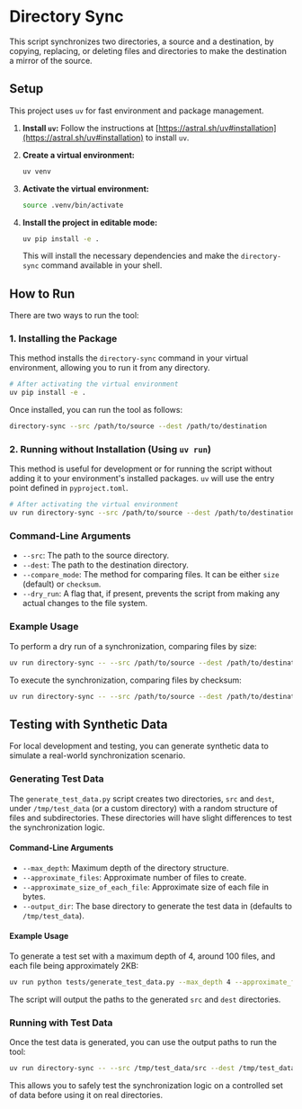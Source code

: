 # Directory Sync

This script synchronizes two directories, a source and a destination, by copying, replacing, or deleting files and directories to make the destination a mirror of the source.

## Setup

This project uses `uv` for fast environment and package management.

1.  **Install `uv`:**
    Follow the instructions at [https://astral.sh/uv#installation](https://astral.sh/uv#installation) to install `uv`.

2.  **Create a virtual environment:**
    ```bash
    uv venv
    ```

3.  **Activate the virtual environment:**
    ```bash
    source .venv/bin/activate
    ```

4.  **Install the project in editable mode:**
    ```bash
    uv pip install -e .
    ```
    This will install the necessary dependencies and make the `directory-sync` command available in your shell.

## How to Run

There are two ways to run the tool:

### 1. Installing the Package

This method installs the `directory-sync` command in your virtual environment, allowing you to run it from any directory.

```bash
# After activating the virtual environment
uv pip install -e .
```

Once installed, you can run the tool as follows:

```bash
directory-sync --src /path/to/source --dest /path/to/destination
```

### 2. Running without Installation (Using `uv run`)

This method is useful for development or for running the script without adding it to your environment's installed packages. `uv` will use the entry point defined in `pyproject.toml`.

```bash
# After activating the virtual environment
uv run directory-sync --src /path/to/source --dest /path/to/destination
```

### Command-Line Arguments

-   `--src`: The path to the source directory.
-   `--dest`: The path to the destination directory.
-   `--compare_mode`: The method for comparing files. It can be either `size` (default) or `checksum`.
-   `--dry_run`: A flag that, if present, prevents the script from making any actual changes to the file system.

### Example Usage

To perform a dry run of a synchronization, comparing files by size:

```bash
uv run directory-sync -- --src /path/to/source --dest /path/to/destination --dry_run
```

To execute the synchronization, comparing files by checksum:

```bash
uv run directory-sync -- --src /path/to/source --dest /path/to/destination --compare_mode checksum
```

## Testing with Synthetic Data

For local development and testing, you can generate synthetic data to simulate a real-world synchronization scenario.

### Generating Test Data

The `generate_test_data.py` script creates two directories, `src` and `dest`, under `/tmp/test_data` (or a custom directory) with a random structure of files and subdirectories. These directories will have slight differences to test the synchronization logic.

#### Command-Line Arguments

-   `--max_depth`: Maximum depth of the directory structure.
-   `--approximate_files`: Approximate number of files to create.
-   `--approximate_size_of_each_file`: Approximate size of each file in bytes.
-   `--output_dir`: The base directory to generate the test data in (defaults to `/tmp/test_data`).

#### Example Usage

To generate a test set with a maximum depth of 4, around 100 files, and each file being approximately 2KB:

```bash
uv run python tests/generate_test_data.py --max_depth 4 --approximate_files 100 --approximate_size_of_each_file 2048
```

The script will output the paths to the generated `src` and `dest` directories.

### Running with Test Data

Once the test data is generated, you can use the output paths to run the tool:

```bash
uv run directory-sync -- --src /tmp/test_data/src --dest /tmp/test_data/dest --dry_run
```

This allows you to safely test the synchronization logic on a controlled set of data before using it on real directories.